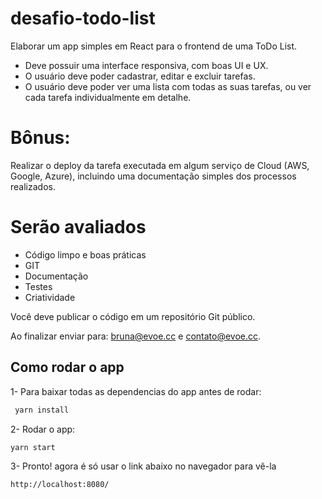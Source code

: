 # desafio-todo-list
Elaborar um app simples em React para o frontend de uma ToDo List.
- Deve possuir uma interface responsiva, com boas UI e UX.
- O usuário deve poder cadastrar, editar e excluir tarefas.
- O usuário deve poder ver uma lista com todas as suas tarefas, ou ver cada tarefa individualmente em detalhe.

# Bônus:
Realizar o deploy da tarefa executada em algum serviço de Cloud (AWS, Google, Azure), incluindo uma documentação simples dos processos realizados.

# Serão avaliados
- Código limpo e boas práticas
- GIT
- Documentação
- Testes
- Criatividade

Você deve publicar o código em um repositório Git público.

Ao finalizar enviar para: bruna@evoe.cc e contato@evoe.cc.

## Como rodar o app
1- Para baixar todas as dependencias do app antes de rodar:
```bash
 yarn install
```

2- Rodar o app:
```bash
yarn start
```

3- Pronto! agora é só usar o link abaixo no navegador para vê-la
```bash
http://localhost:8080/
```
